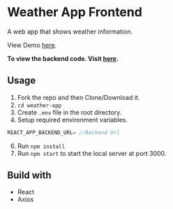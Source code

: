 # Weather App Frontend

A web app that shows weather information.

View Demo [here](https://agitated-heisenberg-b8c50b.netlify.app/).

**To view the backend code. Visit [here](https://github.com/badalparnami/weather-backend).**

## Usage

1. Fork the repo and then Clone/Download it.
2. `cd weather-app`
3. Create `.env` file in the root directory.
4. Setup required environment variables.

```js
REACT_APP_BACKEND_URL= //Backend Url
```

6. Run `npm install`
7. Run `npm start` to start the local server at port 3000.

## Build with

- React
- Axios
